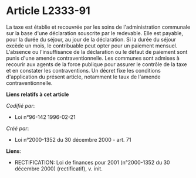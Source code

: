 # Article L2333-91

La taxe est établie et recouvrée par les soins de l'administration communale sur la base d'une déclaration souscrite par le
redevable. Elle est payable, pour la durée du séjour, au jour de la déclaration. Si la durée du séjour excède un mois, le
contribuable peut opter pour un paiement mensuel. L'absence ou l'insuffisance de la déclaration ou le défaut de paiement sont
punis d'une amende contraventionnelle. Les communes sont admises à recourir aux agents de la force publique pour assurer le
contrôle de la taxe et en constater les contraventions. Un décret fixe les conditions d'application du présent article,
notamment le taux de l'amende contraventionnelle.

**Liens relatifs à cet article**

_Codifié par_:

  - Loi n°96-142 1996-02-21

_Créé par_:

  - Loi n°2000-1352 du 30 décembre 2000 - art. 71

**Liens**:

  - RECTIFICATION: Loi de finances pour 2001 (n°2000-1352 du 30 décembre 2000) (rectificatif), v. init.
